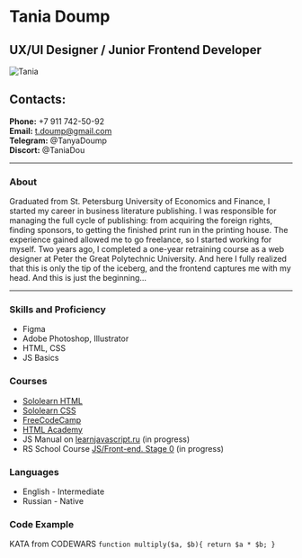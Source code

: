 # Tania Doump
## UX/UI Designer / Junior Frontend Developer
![Tania]()

## Contacts:
**Phone:** +7 911 742-50-92\
**Email:** t.doump@gmail.com\
**Telegram:** @TanyaDoump\
**Discort:** @TaniaDou
<hr>

### About
Graduated from St. Petersburg University of Economics and Finance, I started my career in business literature publishing. I was responsible for managing the full cycle of publishing: from acquiring the foreign rights, finding sponsors, to getting the finished print run in the printing house. The experience gained allowed me to go freelance, so I started working for myself. Two years ago, I completed a one-year retraining course as a web designer at Peter the Great Polytechnic University. And here I fully realized that this is only the tip of the iceberg, and the frontend captures me with my head. And this is just the beginning...
<hr>

### Skills and Proficiency
* Figma
* Adobe Photoshop, Illustrator
* HTML, CSS
* JS Basics

### Courses
* [Sololearn HTML](https://www.sololearn.com/certificates/CT-7JUPHIYY)
* [Sololearn CSS](https://www.sololearn.com/certificates/CT-9PYVQ2KH)
* [FreeCodeCamp](https://www.freecodecamp.org/)
* [HTML Academy](https://htmlacademy.ru/)
* JS Manual on [learnjavascript.ru](https://learn.javascript.ru/) (in progress)
* RS School Course [JS/Front-end. Stage 0]() (in progress)
### Languages
* English - Intermediate
* Russian - Native

### Code Example
KATA from CODEWARS
``function multiply($a, $b){
  return $a * $b;
}``
